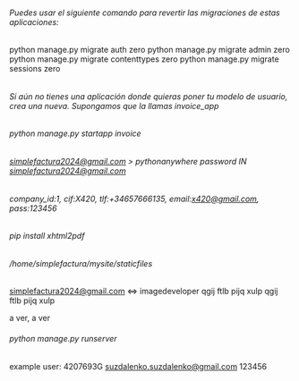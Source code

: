 ###### Puedes usar el siguiente comando para revertir las migraciones de estas aplicaciones:
python manage.py migrate auth zero
python manage.py migrate admin zero
python manage.py migrate contenttypes zero
python manage.py migrate sessions zero
###### 
###### Si aún no tienes una aplicación donde quieras poner tu modelo de usuario, crea una nueva. Supongamos que la llamas invoice_app
###### python manage.py startapp invoice
###### 
###### simplefactura2024@gmail.com > pythonanywhere password IN simplefactura2024@gmail.com
###### 


###### company_id:1, cif:X420, tlf:+34657666135, email:x420@gmail.com, pass:123456
######
###### pip install xhtml2pdf
###### /home/simplefactura/mysite/staticfiles
######
simplefactura2024@gmail.com  <=> imagedeveloper
qgij ftlb pijq xulp
qgij ftlb pijq xulp

a ver, a ver
###### python manage.py runserver
######
example user: 4207693G suzdalenko.suzdalenko@gmail.com 123456

